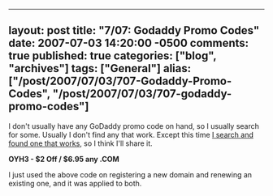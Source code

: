   ---
  layout: post
  title: "7/07: Godaddy Promo Codes"
  date: 2007-07-03 14:20:00 -0500
  comments: true
  published: true
  categories: ["blog", "archives"]
  tags: ["General"]
  alias: ["/post/2007/07/03/707-Godaddy-Promo-Codes", "/post/2007/07/03/707-godaddy-promo-codes"]
  ---
<!-- more -->
<P>I don't usually have any GoDaddy promo code on hand, so I usually search for some. Usually I don't find any that work. Except this time <A href="http://www.fatwallet.com/t/18/725207">I search and found one that works</A>, so I think I'll share it.</P>
<P><STRONG>OYH3 - $2 Off / $6.95 any .COM</STRONG></P>
<P>I just used the above code on registering a new domain and renewing an existing one, and it was applied to both.</P>
